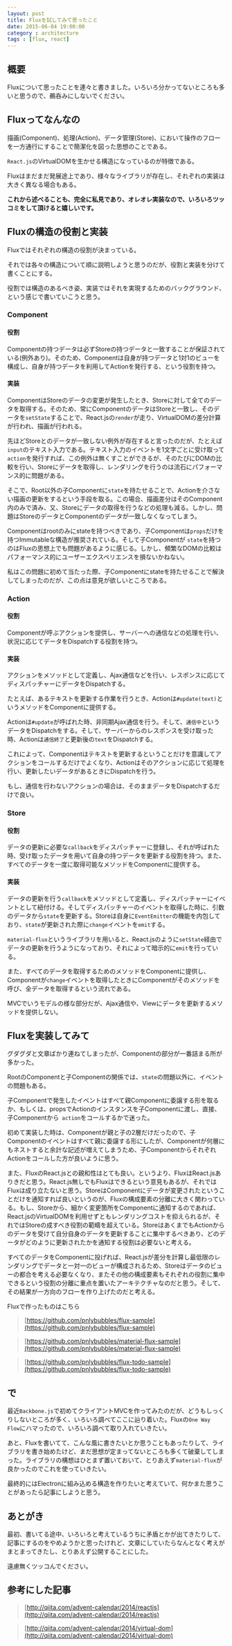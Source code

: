 ```yaml
---
layout: post
title: Fluxを試してみて思ったこと
date: 2015-06-04 19:00:00
category : architecture
tags : [flux, react]
---
```


## 概要

Fluxについて思ったことを連々と書きました。いろいろ分かってないところも多いと思うので、鵜呑みにしないでください。

## Fluxってなんなの

描画(Component)、処理(Action)、データ管理(Store)、において操作のフローを一方通行にすることで簡潔化を図った思想のことである。

`React.js`のVirtualDOMを生かせる構造になっているのが特徴である。

Fluxはまだまだ発展途上であり、様々なライブラリが存在し、それぞれの実装は大きく異なる場合もある。

**これから述べることも、完全に私見であり、オレオレ実装なので、いろいろツッコミをして頂けると嬉しいです。**

## Fluxの構造の役割と実装

Fluxではそれぞれの構造の役割が決まっている。

それでは各々の構造について順に説明しようと思うのだが、役割と実装を分けて書くことにする。

役割では構造のあるべき姿、実装ではそれを実現するためのバックグラウンド、という感じで書いていこうと思う。

### Component

#### 役割

Componentの持つデータは必ずStoreの持つデータと一致することが保証されている(例外あり)。そのため、Componentは自身が持つデータと1対1のビューを構成し、自身が持つデータを利用してActionを発行する、という役割を持つ。

#### 実装

ComponentはStoreのデータの変更が発生したとき、Storeに対して全てのデータを取得する。そのため、常にComponentのデータはStoreと一致し、そのデータを`setState`することで、React.jsの`render`が走り、VirtualDOMの差分計算が行われ、描画が行われる。

先ほどStoreとのデータが一致しない例外が存在すると言ったのだが、たとえば`input`のテキスト入力である。テキスト入力のイベントを1文字ごとに受け取って`action`を発行すれば、この例外は無くすことができるが、そのたびにDOMの比較を行い、Storeにデータを取得し、レンダリングを行うのは流石にパフォーマンス的に問題がある。

そこで、Root以外の子Componentに`state`を持たせることで、Actionを介さない描画の更新をするという手段を取る。この場合、描画差分はそのComponent内のみで済み、又、Storeにデータの取得を行うなどの処理も減る。しかし、問題はStoreのデータとComponentのデータが一致しなくなってしまう。

Componentはrootのみにstateを持つべきであり、子Componentは`props`だけを持つImmutableな構造が推奨されている。そして子Componentが `state`を持つのはFluxの思想上でも問題があるように感じる。しかし、頻繁なDOMの比較はパフォーマンス的にユーザーエクスペリエンスを損ないかねない。

私はこの問題に初めて当たった際、子Componentにstateを持たせることで解決してしまったのだが、この点は意見が欲しいところである。

### Action

#### 役割

Componentが呼ぶアクションを提供し、サーバーへの通信などの処理を行い、状況に応じてデータをDispatchする役割を持つ。

#### 実装

アクションをメソッドとして定義し、Ajax通信などを行い、レスポンスに応じてディスパッチャーにデータをDispatchする。

たとえば、あるテキストを更新する作業を行うとき、Actionは`#update(text)`というメソッドをComponentに提供する。

Actionは`#update`が呼ばれた時、非同期Ajax通信を行う。そして、`通信中`というデータをDispatchをする。そして、サーバーからのレスポンスを受け取った時、Actionは`通信終了`と更新後の`text`をDispatchする。

これによって、Componentはテキストを更新するということだけを意識してアクションをコールするだけでよくなり、Actionはそのアクションに応じて処理を行い、更新したいデータがあるときにDispatchを行う。

もし、通信を行わないアクションの場合は、そのままデータをDispatchするだけで良い。

### Store

#### 役割

データの更新に必要な`callback`をディスパッチャーに登録し、それが呼ばれた時、受け取ったデータを用いて自身の持つデータを更新する役割を持つ。また、すべてのデータを一度に取得可能なメソッドをComponentに提供する。

#### 実装

データの更新を行う`callback`をメソッドとして定義し、ディスパッチャーにイベントとして紐付ける。そしてディスパッチャーのイベントを取得した時に、引数のデータから`state`を更新する。Storeは自身に`EventEmitter`の機能を内包しており、`state`が更新された際に`change`イベントを`emit`する。

`material-flux`というライブラリを用いると、React.jsのように`setState`経由でデータの更新を行うようになっており、それによって暗示的に`emit`を行っている。

また、すべてのデータを取得するためのメソッドをComponentに提供し、Componentが`change`イベントを取得したときにComponentがそのメソッドを呼び、全データを取得するという流れである。

MVCでいうモデルの様な部分だが、Ajax通信や、Viewにデータを更新するメソッドを提供しない。

## Fluxを実装してみて

グダグダと文章ばかり連ねてしまったが、Componentの部分が一番詰まる所が多かった。

RootのComponentと子Componentの関係では、`state`の問題以外に、イベントの問題もある。

子Componentで発生したイベントはすべて親Componentに委譲する形を取るか、もしくは、propsでActionのインスタンスを子Componentに渡し、直接、子Componentから` action`をコールするかで迷った。

初めて実装した時は、Componentが親と子の2層だけだったので、子Componentのイベントはすべて親に委譲する形にしたが、Componentが何層にもネストすると余計な記述が増えてしまうため、子ComponentからそれぞれActionをコールした方が良いように思う。

また、FluxのReact.jsとの親和性はとても良い。というより、FluxはReact.jsありきだと思う。React.js無しでもFluxはできるという意見もあるが、それではFluxは成り立たないと思う。StoreはComponentにデータが変更されたということだけを通知すれば良いというのが、Fluxの構成要素の分離に大きく関わっている。もし、Storeから、細かく変更箇所をComponentに通知するのであれば、React.jsのVirtualDOMを利用せずともレンダリングコストを抑えられるが、それではStoreの成すべき役割の範疇を超えている。StoreはあくまでもActionからのデータを受けて自分自身のデータを更新することに集中するべきあり、どのデータがどのように更新されたかを通知する役割は必要ないと考える。

すべてのデータをComponentに投げれば、React.jsが差分を計算し最低限のレンダリングでデータと一対一のビューが構成されるため、Storeはデータのビューの都合を考える必要なくなり、またその他の構成要素もそれぞれの役割に集中できるという役割の分離に重点を置いたアーキテクチャなのだと思う。そして、その結果が一方向のフローを作り上げたのだと考える。

Fluxで作ったものはこちら

> [https://github.com/pnlybubbles/flux-sample](https://github.com/pnlybubbles/flux-sample)

> [https://github.com/pnlybubbles/material-flux-sample](https://github.com/pnlybubbles/material-flux-sample)

> [https://github.com/pnlybubbles/flux-todo-sample](https://github.com/pnlybubbles/flux-todo-sample)

## で

最近`Backbone.js`で初めてクライアントMVCを作ってみたのだが、どうもしっくりしないところが多く、いろいろ調べてここに辿り着いた。Fluxの`One Way Flow`にハマったので、いろいろ調べて取り入れていきたい。

あと、Fluxを書いてて、こんな風に書きたいとか思うこともあったりして、ライブラリを書き始めたけど、まだ思想が定まってないところも多くて破棄してしまった。ライブラリの構想はひとまず置いておいて、とりあえず`material-flux`が良かったのでこれを使っていきたい。

最終的にはElectronに組み込める構造を作りたいと考えていて、何かまた思うことがあったら記事にしようと思う。

## あとがき

最初、書いてる途中、いろいろと考えているうちに矛盾とかが出てきたりして、記事にするのをやめようかと思ったけれど、文章にしていたらなんとなく考えがまとまってきたし、とりあえず公開することにした。

遠慮無くツッコんでください。

## 参考にした記事

> [http://qiita.com/advent-calendar/2014/reactjs](http://qiita.com/advent-calendar/2014/reactjs)

> [http://qiita.com/advent-calendar/2014/virtual-dom](http://qiita.com/advent-calendar/2014/virtual-dom)
